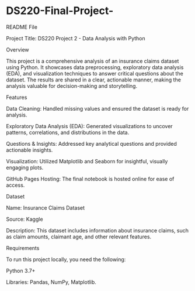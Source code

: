 # DS220-Final-Project-
README File

Project Title: DS220 Project 2 - Data Analysis with Python

Overview

This project is a comprehensive analysis of an insurance claims dataset using Python. It showcases data preprocessing, exploratory data analysis (EDA), and visualization techniques to answer critical questions about the dataset. The results are shared in a clear, actionable manner, making the analysis valuable for decision-making and storytelling.

Features

Data Cleaning: Handled missing values and ensured the dataset is ready for analysis.

Exploratory Data Analysis (EDA): Generated visualizations to uncover patterns, correlations, and distributions in the data.

Questions & Insights: Addressed key analytical questions and provided actionable insights.

Visualization: Utilized Matplotlib and Seaborn for insightful, visually engaging plots.

GitHub Pages Hosting: The final notebook is hosted online for ease of access.

Dataset

Name: Insurance Claims Dataset

Source: Kaggle

Description: This dataset includes information about insurance claims, such as claim amounts, claimant age, and other relevant features.

Requirements

To run this project locally, you need the following:

Python 3.7+

Libraries: Pandas, NumPy, Matplotlib.
